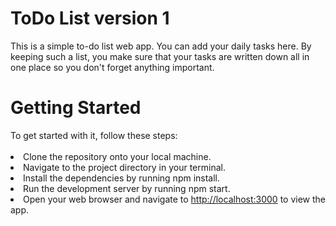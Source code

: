 # ToDo List version 1
 This is a simple to-do list web app. You can add your daily tasks here. By keeping such a list, you make sure that your tasks are written 
 down all in one place so you don't forget anything important.

<h1>Getting Started</h1>
To get started with it, follow these steps:
<br>
<br>
<li>Clone the repository onto your local machine.</li>
<li>Navigate to the project directory in your terminal.</li>
<li>Install the dependencies by running npm install.</li>
<li>Run the development server by running npm start.</li>
<li>Open your web browser and navigate to <a href="http://localhost:3000">http://localhost:3000</a> to view the app.</li>
